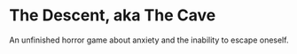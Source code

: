 # The Descent, aka The Cave

An unfinished horror game about anxiety and the inability to escape oneself.

